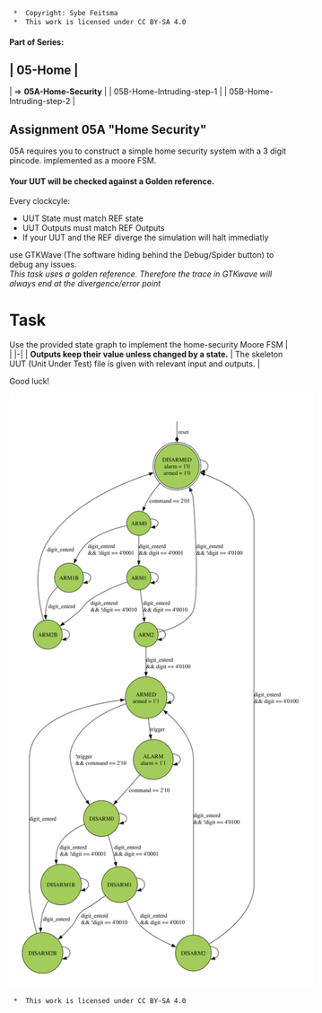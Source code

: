 ```
 *  Copyright: Sybe Feitsma
 *  This work is licensed under CC BY-SA 4.0 
```
#### Part of Series:
  | 05-Home |
  ---------------------
  | => **05A-Home-Security** |
  | 05B-Home-Intruding-step-1 |
  | 05B-Home-Intruding-step-2 |


## Assignment 05A "Home Security"

  05A requires you to construct a simple home security system with a 3 digit pincode. implemented as a moore FSM.
  
#### Your UUT will be checked against a Golden reference. 
  Every clockcyle:

  - UUT State must match REF state  
  - UUT Outputs must match REF Outputs
  - If your UUT and the REF diverge the simulation will halt immediatly

  use GTKWave (The software hiding behind the Debug/Spider button) to debug any issues.\
  *This task uses a golden reference. Therefore the trace in GTKwave will always end at the divergence/error point*

# Task
  Use the provided state graph to implement the home-security Moore FSM
  | |
  |-|
  |  **Outputs keep their value unless changed by a state.** |
  The skeleton UUT (Unit Under Test) file is given with relevant input and outputs. |

  Good luck!


<img src="fsm.svg" style="background-color:white;padding:20px;">

```
 *  This work is licensed under CC BY-SA 4.0 
```